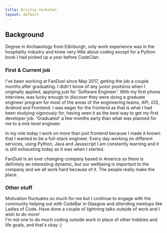 ```yaml
---
title: Kristie Yorkston
layout: default
---
```


## Background

Degree in Archaeology from Edinburgh, only work experience was in the hospitality industry and knew very little about coding except for a Python book I had picked up a year before CodeClan.

### First & Current job

I've been working at FanDuel since May 2017, getting the job a couple months after graduating.  I didn't know of any junior positions when I originally applied, applying just for 'Software Engineer'.  With my first phone interview, was lucky enough to discover they were doing a graduate engineer program for most of the areas of the engineering teams, API, iOS, Android and Frontend.  I was eager for the frontend as that is what I had been studying vigorously for, having seen it as the best way to get my first developer job. 'Graduated' a few months early than what was planned for me to a mid-level engineer.

In my role today I work on more than just frontend because I made it known that I wanted to be a full-stack engineer.  Every day working on different services, using Python, Java and Javascript I am constantly learning and it is still exhausting today as it was when I started.

FanDuel is an ever changing company based in America so there is definitely an interesting dynamic, but our wellbeing is important to the company and we all work hard because of it.  The people really make the place.

### Other stuff

Motivation fluctuates so much for me but I continue to engage with the community helping out with CodeBar in Glasgow and attending meetups like Ladies of Code.  Have done a couple of lightning talks outside of work and I wish to do more!  
I'm not one to do much coding outside work in place of other hobbies and life goals, and that's okay :)
